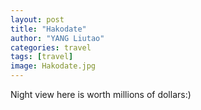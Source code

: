 ```yaml
---
layout: post
title: "Hakodate"
author: "YANG Liutao"
categories: travel
tags: [travel]
image: Hakodate.jpg
---
```


Night view here is worth millions of dollars:)

